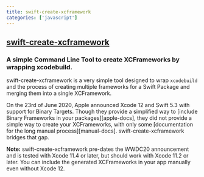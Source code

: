 ```yaml
---
title: swift-create-xcframework
categories: ['javascript']
---
```

## [swift-create-xcframework](https://github.com/unsignedapps/swift-create-xcframework)

### A simple Command Line Tool to create XCFrameworks by wrapping xcodebuild.


swift-create-xcframework is a very simple tool designed to wrap `xcodebuild` and the process of creating multiple frameworks for a Swift Package and merging them into a single XCFramework.

On the 23rd of June 2020, Apple announced Xcode 12 and Swift 5.3 with support for Binary Targets. Though they provide a simplified way to [include Binary Frameworks in your packages][apple-docs], they did not provide a simple way to create your XCFrameworks, with only some [documentation for the long manual process][manual-docs]. swift-create-xcframework bridges that gap.

**Note:** swift-create-xcframework pre-dates the WWDC20 announcement and is tested with Xcode 11.4 or later, but should work with Xcode 11.2 or later. You can include the generated XCFrameworks in your app manually even without Xcode 12.
